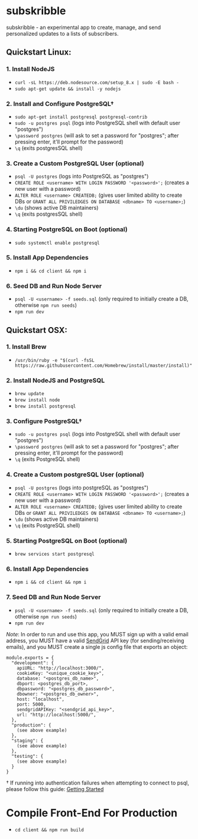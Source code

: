 # subskribble
subskribble - an experimental app to create, manage, and send personalized updates to a lists of subscribers.

## Quickstart Linux:

### 1. Install NodeJS

- `curl -sL https://deb.nodesource.com/setup_8.x | sudo -E bash -`
- `sudo apt-get update && install -y nodejs`

### 2. Install and Configure PostgreSQL†
- `sudo apt-get install postgresql postgresql-contrib`
- `sudo -u postgres psql` (logs into PostgreSQL shell with default user "postgres")
- `\password postgres` (will ask to set a password for "postgres"; after pressing enter, it'll prompt for the password)
- `\q` (exits postgresSQL shell)

### 3. Create a Custom PostgreSQL User (optional)
- `psql -U postgres` (logs into PostgreSQL as "postgres")
- `CREATE ROLE <username> WITH LOGIN PASSWORD '<password>';` (creates a new user with a password)
- `ALTER ROLE <username> CREATEDB;` (gives user limited ability to create DBs or `GRANT ALL PRIVILEDGES ON DATABASE <dbname> TO <username>;`)
- `\du` (shows active DB maintainers)
- `\q` (exits postgresSQL shell)

### 4. Starting PostgreSQL on Boot (optional)
- `sudo systemctl enable postgresql`

### 5. Install App Dependencies

- `npm i && cd client && npm i`

### 6. Seed DB and Run Node Server
- `psql -U <username> -f seeds.sql` (only required to initially create a DB, otherwise `npm run seeds`)
- `npm run dev`



## Quickstart OSX:

### 1. Install Brew

- `/usr/bin/ruby -e "$(curl -fsSL https://raw.githubusercontent.com/Homebrew/install/master/install)"`

### 2. Install NodeJS and PostgreSQL

- `brew update`
- `brew install node`
- `brew install postgresql`

### 3. Configure PostgreSQL†
- `sudo -u postgres psql` (logs into PostgreSQL shell with default user "postgres")
- `\password postgres` (will ask to set a password for "postgres"; after pressing enter, it'll prompt for the password)
- `\q` (exits PostgreSQL shell)

### 4. Create a Custom postgreSQL User (optional)
- `psql -U postgres` (logs into postgreSQL as "postgres")
- `CREATE ROLE <username> WITH LOGIN PASSWORD '<password>';` (creates a new user with a password)
- `ALTER ROLE <username> CREATEDB;` (gives user limited ability to create DBs or `GRANT ALL PRIVILEDGES ON DATABASE <dbname> TO <username>;`)
- `\du` (shows active DB maintainers)
- `\q` (exits PostgreSQL shell)

### 5. Starting PostgreSQL on Boot (optional)
- `brew services start postgresql`

### 6. Install App Dependencies

- `npm i && cd client && npm i`

### 7. Seed DB and Run Node Server
- `psql -U <username> -f seeds.sql` (only required to initially create a DB, otherwise `npm run seeds`)
- `npm run dev`


*Note*: In order to run and use this app, you MUST sign up with a valid email address, you MUST have a valid <a href="https://sendgrid.com/">SendGrid</a> API key (for sending/receiving emails), and you MUST create a single js config file that exports an object:
```
module.exports = {
  "development": {
    apiURL: "http://localhost:3000/",
    cookieKey: "<unique_cookie_key>",
    database: "<postgres_db_name>",
    dbport: <postgres_db_port>,
    dbpassword: "<postgres_db_password>",
    dbowner: "<postgres_db_owner>",
    host: "localhost",
    port: 5000,
    sendgridAPIKey: "<sendgrid_api_key>",
    url: "http://localhost:5000/",
  },
  "production": {
    (see above example)
  },
  "staging": {
    (see above example)
  },
  "testing": {
    (see above example)
  }
}
```


† If running into authentication failures when attempting to connect to psql, please follow this guide: <a href="https://connect.boundlessgeo.com/docs/suite/4.8/dataadmin/pgGettingStarted/firstconnect.html">Getting Started</a>

# Compile Front-End For Production

- `cd client && npm run build`
